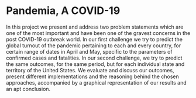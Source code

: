 # Pandemia, A COVID-19
In this project we present and address two problem statements  which  are  one  of  the  most  important  and  have  been one  of  the  gravest  concerns  in  the  post  COVID-19  outbreak world. In our first challenge we try to predict the global turnout of the pandemic pertaining to each and every country, for certain range  of  dates  in  April  and  May,  specific  to  the  parameters  of confirmed  cases  and  fatalities.  In  our  second  challenge,  we  try to predict the same outcomes, for the same period, but for each individual  state  and  territory  of  the  United  States.  We  evaluate and discuss our outcomes, present different implementations and the  reasoning  behind  the  chosen  approaches,  accompanied  by  a graphical  representation  of  our  results  and  an  apt  conclusion.

